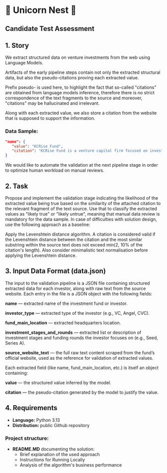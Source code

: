 # 🦄 Unicorn Nest 🦄
## Candidate Test Assessment

## 1. Story

We extract structured data on venture investments from the web using Language Models.

Artifacts of the early pipeline steps contain not only the extracted structural data, but also the pseudo-citations proving each extracted value.

Prefix pseudo- is used here, to highlight the fact that so-called "citations" are obtained from language models inference, therefore there is no strict correspondence of the text fragments to the source and moreover, "citations" may be hallucinated and irrelevant.

Along with each extracted value, we also store a citation from the website that is supposed to support the information.

### Data Sample:

```json
"name": {
   "value": "KCRise Fund",
   "citation": "KCRise Fund is a venture capital firm focused on investing in early-stage technology companies with a strategic connection to the Kansas City region."
}
```
We would like to automate the validation at the next pipeline stage in order to optimize human workload on manual reviews.

## 2. Task

Propose and implement the validation stage indicating the likelihood of the extracted value being true based on the similarity of the attached citation to the relevant fragment of the text source.
Use that to classify the extracted values as "likely true" or "likely untrue", meaning that manual data review is mandatory for the data sample.
In case of difficulties with solution design, use the following approach as a baseline:

Apply the Levenshtein distance algorithm. A citation is considered valid if the Levenshtein distance between the citation and the most similar substring within the source text does not exceed min(2, 10% of the citation's length). Also consider minimalistic text normalisation before applying the Levenshtein distance.


## 3. Input Data Format (data.json)
The input to the validation pipeline is a JSON file containing structured extracted data for each investor, along with raw text from the source website. Each entry in the file is a JSON object with the following fields:

**name** — extracted name of the investment fund or investor.

**investor_type** — extracted type of the investor (e.g., VC, Angel, CVC).

**fund_main_location** — extracted headquarters location.

**investment_stages_and_rounds** — extracted list or description of investment stages and funding rounds the investor focuses on (e.g., Seed, Series A).

**source_website_text** — the full raw text content scraped from the fund’s official website, used as the reference for validation of extracted values.

Each extracted field (like name, fund_main_location, etc.) is itself an object containing:

**value** — the structured value inferred by the model.

**citation** — the pseudo-citation generated by the model to justify the value.

## 4. Requirements

- **Language:** Python 3.13
- **Distribution:** public Github repository

### Project structure:

- **README.MD** documenting the solution:
  - Brief explanation of the used approach
  - Instructions for Running Locally
  - Analysis of the algorithm's business performance